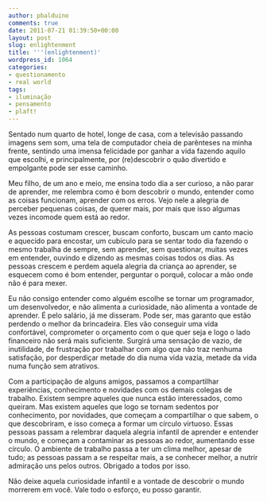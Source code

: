 ```yaml
---
author: pbalduino
comments: true
date: 2011-07-21 01:39:50+00:00
layout: post
slug: enlightenment
title: '''(enlightenment)'
wordpress_id: 1064
categories:
- questionamento
- real world
tags:
- iluminação
- pensamento
- plaft!
---
```


Sentado num quarto de hotel, longe de casa, com a televisão passando imagens sem som, uma tela de computador cheia de parênteses na minha frente, sentindo uma imensa felicidade por ganhar a vida fazendo aquilo que escolhi, e principalmente, por (re)descobrir o quão divertido e empolgante pode ser esse caminho.




Meu filho, de um ano e meio, me ensina todo dia a ser curioso, a não parar de aprender, me relembra como é bom descobrir o mundo, entender como as coisas funcionam, aprender com os erros. Vejo nele a alegria de perceber pequenas coisas, de querer mais, por mais que isso algumas vezes incomode quem está ao redor.




As pessoas costumam crescer, buscam conforto, buscam um canto macio e aquecido para encostar, um cubículo para se sentar todo dia fazendo o mesmo trabalha de sempre, sem aprender, sem questionar, muitas vezes em entender, ouvindo e dizendo as mesmas coisas todos os dias. As pessoas crescem e perdem aquela alegria da criança ao aprender, se esquecem como é bom entender, perguntar o porquê, colocar a mão onde não é para mexer.




Eu não consigo entender como alguém escolhe se tornar um programador, um desenvolvedor, e não alimenta a curiosidade, não alimenta a vontade de aprender. É pelo salário, já me disseram. Pode ser, mas garanto que estão perdendo o melhor da brincadeira. Eles vão conseguir uma vida confortável, comprometer o orçamento com o que quer seja e logo o lado financeiro não será mais suficiente. Surgirá uma sensação de vazio, de inutilidade, de frustração por trabalhar com algo que não traz nenhuma satisfação, por desperdiçar metade do dia numa vida vazia, metade da vida numa função sem atrativos.




Com a participação de alguns amigos, passamos a compartilhar experiências, conhecimento e novidades com os demais colegas de trabalho. Existem sempre aqueles que nunca estão interessados, como queiram. Mas existem aqueles que logo se tornam sedentos por conhecimento, por novidades, que começam a compartilhar o que sabem, o que descobriram, e isso começa a formar um círculo virtuoso. Essas pessoas passam a relembrar daquela alegria infantil de aprender e entender o mundo, e começam a contaminar as pessoas ao redor, aumentando esse círculo. O ambiente de trabalho passa a ter um clima melhor, apesar de tudo; as pessoas passam a se respeitar mais, a se conhecer melhor, a nutrir admiração uns pelos outros. Obrigado a todos por isso.




Não deixe aquela curiosidade infantil e a vontade de descobrir o mundo morrerem em você. Vale todo o esforço, eu posso garantir.
